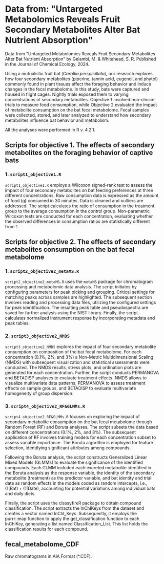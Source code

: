 # Data from: "Untargeted Metabolomics Reveals Fruit Secondary Metabolites Alter Bat Nutrient Absorption"

Data from "Untargeted Metabolomics Reveals Fruit Secondary Metabolites Alter Bat Nutrient Absorption" by Gelambi, M. & Whitehead, S. R. Published in the Journal of Chemical Ecology, 2024.

Using a mutualistic fruit bat (*Carollia perspicillata*), our research explores how four secondary metabolites (piperine, tannin acid, eugenol, and phytol) commonly found in plant tissues affect the foraging behavior and induce changes in the fecal metabolome. In this study, bats were captured and housed in flight cages. Nightly trials exposed them to varying concentrations of secondary metabolites. Objective 1 involved non-choice trials to measure food consumption, while Objective 2 evaluated the impact of metabolite consumption on the bat fecal metabolome. Fecal samples were collected, stored, and later analyzed to understand how secondary metabolites influence bat behavior and metabolism.

All the analyses were performed in R v. 4.2.1.

## Scripts for objective 1. The effects of secondary metabolites on the foraging behavior of captive bats

### 1. `script1_objective1.R`

`script1_objective1.R` employs a Wilcoxon signed-rank test to assess the impact of four secondary metabolites on bat feeding preferences at three different concentrations. Raw consumption data is expressed as the amount of food (g) consumed in 30 minutes. Data is cleaned and outliers are addressed. The script calculates the ratio of consumption in the treatment group to the average consumption in the control group. Non-parametric Wilcoxon tests are conducted for each concentration, evaluating whether the observed differences in consumption ratios are statistically different from 1.

## Scripts for objective 2. The effects of secondary metabolites consumption on the bat fecal metabolome

### 1. `script2_objective2_metaMS.R`

`script2_objective2_metaMS.R` uses the `metaMS` package for chromatogram processing and metabolomic data analysis. The script initiates by configuring parameters for peak picking and grouping. Critical settings for matching peaks across samples are highlighted. The subsequent section involves reading and processing data files, utilizing the configured settings for peak identification. The resulting peak table and pseudospectra are saved for further analysis using the NIST library. Finally, the script calculates normalized instrument response by incorporating metadata and peak tables.

### 2. `script3_objective2_NMDS`

`script3_objective2_NMDS` explores the impact of four secondary metabolite consumption on composition of the bat fecal metabolome. For each concentration (0.1%, 2%, and 3%) a Non-Metric Multidimensional Scaling (NMDS) with subsequent visualization and statistical assessments were conducted. The NMDS results, stress plots, and ordination plots are generated for each concentration. Further, the script conducts PERMANOVA and BETADISP analyses to evaluate treatment effects. NMDS allows to visualize multivariate data patterns, PERMANOVA to assess treatment effects on sample groups, and BETADISP to evaluate multivariate homogeneity of group dispersion.

### 3. `script4_objective2_RF&GLMMs.R`

`script4_objective2_RF&GLMMs.R` focuses on exploring the impact of secondary metabolite consumption on the bat fecal metabolome through Random Forest (RF) and Boruta analyses. The script subsets the data based on different concentrations (0.1%, 2%, and 3%). The subsequent application of RF involves training models for each concentration subset to assess variable importance. The Boruta algorithm is employed for feature selection, identifying significant attributes among compounds.

Following the Boruta analysis, the script constructs Generalized Linear Mixed Models (GLMMs) to evaluate the significance of the identified compounds. Each GLMM included each excreted metabolite identified in the Boruta analysis as the response variable, the identity of the secondary metabolite (treatment) as the predictor variable, and bat identity and trial date as random effects in the models coded as random intercepts, i.e., (1\|Bat) + (1\|Date), accounting for potential variations among individual bats and daily diets.

Finally, the script uses the classyfireR package to obtain compound classification. The script extracts the InChIKeys from the dataset and creates a vector named InChI_Keys. Subsequently, it employs the purrr::map function to apply the get_classification function to each InChIKey, generating a list named Classification_List. This list holds the classification results for each compound.

## fecal_metabolome_CDF

Raw chromatograms in AIA Format (\*.CDF).
